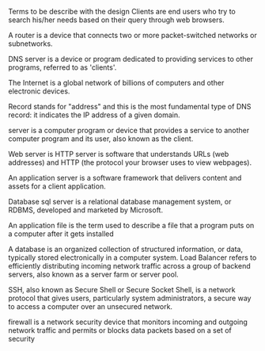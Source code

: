 Terms to be describe with the design
Clients are end users who try to search his/her needs based on their query through web browsers. 

A router is a device that connects two or more packet-switched networks or subnetworks.

DNS server is a device or program dedicated to providing services to other programs, referred to as 'clients'. 

The Internet is a global network of billions of computers and other electronic devices.

Record stands for "address" and this is the most fundamental type of DNS record: it indicates the IP address of a given domain.

server is a computer program or device that provides a service to another computer program and its user, also known as the client.

Web server is HTTP server is software that understands URLs (web addresses) and HTTP (the protocol your browser uses to view webpages).

An application server is a software framework that delivers content and assets for a client application.

Database sql server  is a relational database management system, or RDBMS, developed and marketed by Microsoft.

An application file is the term used to describe a file that a program puts on a computer after it gets installed

A database is an organized collection of structured information, or data, typically stored electronically in a computer system.
Load Balancer refers to efficiently distributing incoming network traffic across a group of backend servers, also known as a server farm or server pool.

SSH, also known as Secure Shell or Secure Socket Shell, is a network protocol that gives users, particularly system administrators, a secure way to access a computer over an unsecured network.

firewall is a network security device that monitors incoming and outgoing network traffic and permits or blocks data packets based on a set of security 

